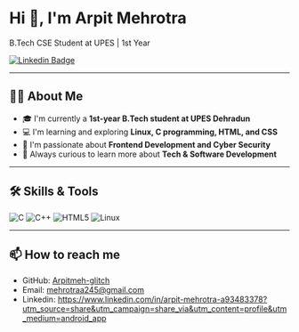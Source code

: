  # Hi 👋, I'm Arpit Mehrotra

B.Tech CSE Student at UPES | 1st Year

[![Linkedin Badge](https://img.shields.io/badge/-LINKEDIN-blue?style=flat-square)](https://www.linkedin.com)

---

## 🙋‍♂️ About Me

- 🎓 I'm currently a **1st-year B.Tech student at UPES Dehradun**
- 💻 I'm learning and exploring **Linux, C programming, HTML, and CSS**
- 🚀 I'm passionate about **Frontend Development and Cyber Security**
- 🌱 Always curious to learn more about **Tech & Software Development**

---

## 🛠️ Skills & Tools

![C](https://img.shields.io/badge/-C-00599C?style=flat-square&logo=c)
![C++](https://img.shields.io/badge/-C++-00599C?style=flat-square&logo=c%2B%2B&logoColor=white)
![HTML5](https://img.shields.io/badge/-HTML5-E34F26?style=flat-square&logo=html5&logoColor=white)
![Linux](https://img.shields.io/badge/-Linux-FCC624?style=flat-square&logo=linux&logoColor=black)

---

## 📫 How to reach me

- GitHub: [Arpitmeh-glitch](https://github.com/Arpitmeh-glitch)
- Email:  mehrotraa245@gmail.com
- Linkedin: https://www.linkedin.com/in/arpit-mehrotra-a93483378?utm_source=share&utm_campaign=share_via&utm_content=profile&utm_medium=android_app

